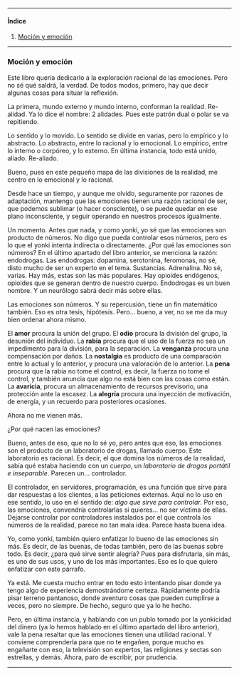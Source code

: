 
----

#### Índice

1. [Moción y emoción](#moción-y-emoción)

----

### Moción y emoción

Este libro quería dedicarlo a la exploración racional de las emociones. Pero no sé qué saldrá, la verdad. De todos modos, primero, hay que decir algunas cosas para situar la reflexión.

La primera, mundo externo y mundo interno, conforman la realidad. Re-alidad. Ya lo dice el nombre: 2 alidades. Pues este patrón dual o polar se va repitiendo. 

Lo sentido y lo movido. Lo sentido se divide en varias, pero lo empírico y lo abstracto. Lo abstracto, entre lo racional y lo emocional. Lo empírico, entre lo interno o corpóreo, y lo externo. En última instancia, todo está unido, aliado. Re-aliado.

Bueno, pues en este pequeño mapa de las divisiones de la realidad, me centro en lo emocional y lo racional.

Desde hace un tiempo, y aunque me olvido, seguramente por razones de adaptación, mantengo que las emociones tienen una razón racional de ser, que podemos sublimar (o hacer consciente), o se puede quedar en ese plano inconsciente, y seguir operando en nuestros procesos igualmente.

Un momento. Antes que nada, y como yonki, yo sé que las emociones son producto de números. No digo que pueda controlar esos números, pero es lo que el yonki intenta indirecta o directamente. ¿Por qué las emociones son números? En el último apartado del libro anterior, se menciona la razón: endodrogas. Las endodrogas: dopamina, serotonina, feromonas, no sé, disto mucho de ser un experto en el tema. Sustancias. Adrenalina. No sé, varias. Hay más, estas son las más populares. Hay opioides endógenos, opioides que se generan dentro de nuestro cuerpo. Endodrogas es un buen nombre. Y un neurólogo sabrá decir más sobre ellas.

Las emociones son números. Y su repercusión, tiene un fin matemático también. Eso es otra tesis, hipótesis. Pero... bueno, a ver, no se me da muy bien ordenar ahora mismo.

El **amor** procura la unión del grupo. El **odio** procura la división del grupo, la desunión del individuo. La **rabia** procura que el uso de la fuerza no sea un impedimento para la división, para la separación. La **venganza** procura una compensación por daños. La **nostalgia** es producto de una comparación entre lo actual y lo anterior, y procura una valoración de lo anterior. La **pena** procura que la rabia no tome el control, es decir, la fuerza no tome el control, y también anuncia que algo no está bien con las cosas como están. La **avaricia**, procura un almacenamiento de recursos previsorio, una protección ante la escasez. La **alegría** procura una inyección de motivación, de energía, y un recuerdo para posteriores ocasiones.

Ahora no me vienen más.

¿Por qué nacen las emociones?

Bueno, antes de eso, que no lo sé yo, pero antes que eso, las emociones son el producto de un laboratorio de drogas, llamado cuerpo. Este laboratorio es racional. Es decir, el que domina los números de la realidad, sabía qué estaba haciendo con un *cuerpo*, un *laboratorio de drogas portátil e inseparable*. Parecen un... controlador.

El controlador, en servidores, programación, es una función que sirve para dar respuestas a los clientes, a las peticiones externas. Aquí no lo uso en ese sentido, lo uso en el sentido de: *algo que sirve para controlar*. Por eso, las emociones, convendría controlarlas si quieres... no ser víctima de ellas. Dejarse controlar por controladores instalados por el que controla los números de la realidad, parece no tan mala idea. Parece hasta buena idea.

Yo, como yonki, también quiero enfatizar lo bueno de las emociones sin más. Es decir, de las buenas, de todas también, pero de las buenas sobre todo. Es decir, ¿para qué sirve sentir alegría? Pues para disfrutarla, sin más, es uno de sus usos, y uno de los más importantes. Eso es lo que quiero enfatizar con este párrafo.

Ya está. Me cuesta mucho entrar en todo esto intentando pisar donde ya tengo algo de experiencia demostrándome certeza. Rápidamente podría pisar terreno pantanoso, donde aventuro cosas que pueden cumplirse a veces, pero no siempre. De hecho, seguro que ya lo he hecho.

Pero, en última instancia, y hablando con un publo tomado por la yonkicidad del dinero (ya lo hemos hablado en el último apartado del libro anterior), vale la pena resaltar que las emociones tienen una utilidad racional. Y conviene comprenderla para que no te engañen, porque mucho es engañarte con eso, la televisión son expertos, las religiones y sectas son estrellas, y demás. Ahora, paro de escribir, por prudencia.

----
